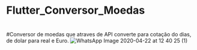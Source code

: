 # Flutter_Conversor_Moedas
#
#Conversor de moedas que atraves de API converte para cotação do dias, de dolar para real e Euro.
![WhatsApp Image 2020-04-22 at 12 40 25 (1)](https://user-images.githubusercontent.com/24191790/80410112-6c385f00-88a0-11ea-9ddc-ed3d67afd1cf.jpeg)
